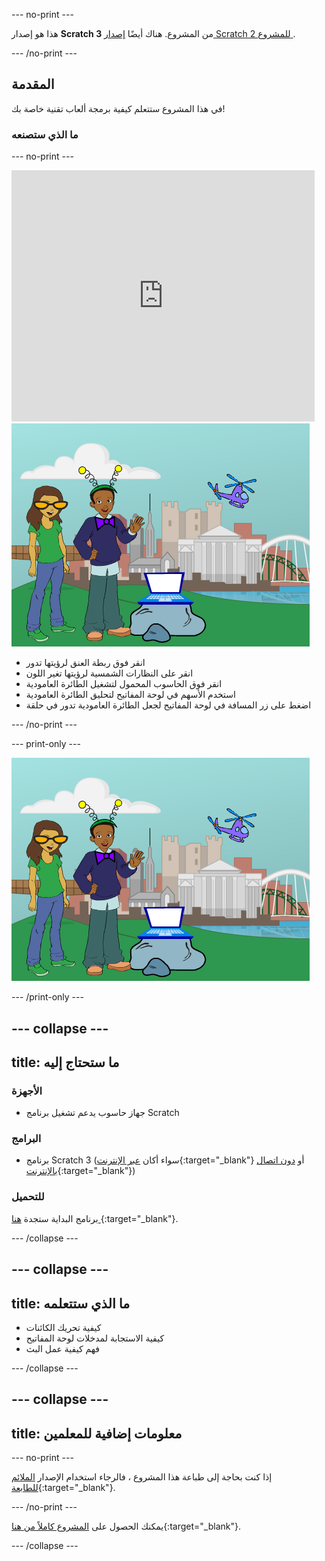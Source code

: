 --- no-print ---

هذا هو إصدار **Scratch 3** من المشروع. هناك أيضًا [ إصدار Scratch 2 للمشروع ](https://projects.raspberrypi.org/ar-SA/projects/tech-toys-scratch2).

--- /no-print ---

## المقدمة

في هذا المشروع ستتعلم كيفية برمجة ألعاب تقنية خاصة بك!

### ما الذي ستصنعه

--- no-print ---

<div class="scratch-preview">
  <iframe allowtransparency="true" width="485" height="402" src="https://scratch.mit.edu/projects/embed/301514002/?autostart=false" frameborder="0" scrolling="no"></iframe>
  <img src="images/toys-final.png">
</div>

+ انقر فوق ربطة العنق لرؤيتها تدور
+ انقر على النظارات الشمسية لرؤيتها تغير اللون
+ انقر فوق الحاسوب المحمول لتشغيل الطائرة العامودية
+ استخدم الأسهم في لوحة المفاتيح لتحليق الطائرة العامودية
+ اضغط على زر المسافة في لوحة المفاتيح لجعل الطائرة العامودية تدور في حلقة

--- /no-print ---

--- print-only ---

![المشروع كامل](images/toys-final.png)

--- /print-only ---

--- collapse ---
---
title: ما ستحتاج إليه
---

### الأجهزة

+ جهاز حاسوب يدعم تشغيل برنامج Scratch

### البرامج

+ برنامج Scratch 3 (سواء أكان [عبر الإنترنت](https://rpf.io/scratchon){:target="_blank"} أو [دون اتصال بالإنترنت](https://rpf.io/scratchoff){:target="_blank"})

### للتحميل

برنامج البداية ستجدة [هنا ](https://rpf.io/p/ar-SA/tech-toys-go){:target="_blank"}.

--- /collapse ---

--- collapse ---
---
title: ما الذي ستتعلمه
---

- كيفية تحريك الكائنات
- كيفية الاستجابة لمدخلات لوحة المفاتيح
- فهم كيفية عمل البث

--- /collapse ---

--- collapse ---
---
title: معلومات إضافية للمعلمين
---

--- no-print ---

إذا كنت بحاجة إلى طباعة هذا المشروع ، فالرجاء استخدام الإصدار [الملائم للطابعة](https://projects.raspberrypi.org/ar-SA/projects/tech-toys/print){:target="_blank"}.

--- /no-print ---

يمكنك الحصول على [المشروع كاملاً من هنا](https://rpf.io/p/ar-SA/tech-toys-get){:target="_blank"}.

--- /collapse ---
